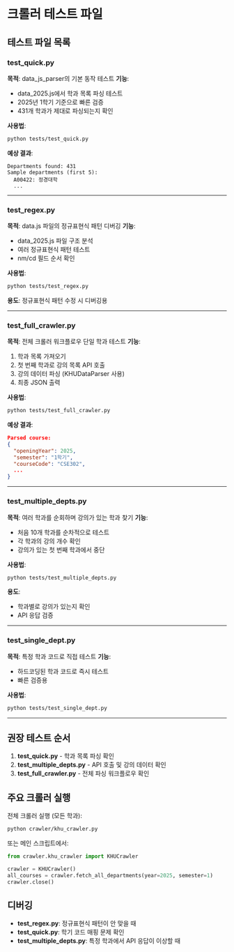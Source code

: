 # 크롤러 테스트 파일

## 테스트 파일 목록

### test_quick.py
**목적**: data_js_parser의 기본 동작 테스트
**기능**:
- data_2025.js에서 학과 목록 파싱 테스트
- 2025년 1학기 기준으로 빠른 검증
- 431개 학과가 제대로 파싱되는지 확인

**사용법**:
```bash
python tests/test_quick.py
```

**예상 결과**:
```
Departments found: 431
Sample departments (first 5):
  A00422: 정경대학
  ...
```

---

### test_regex.py
**목적**: data.js 파일의 정규표현식 패턴 디버깅
**기능**:
- data_2025.js 파일 구조 분석
- 여러 정규표현식 패턴 테스트
- nm/cd 필드 순서 확인

**사용법**:
```bash
python tests/test_regex.py
```

**용도**: 정규표현식 패턴 수정 시 디버깅용

---

### test_full_crawler.py
**목적**: 전체 크롤러 워크플로우 단일 학과 테스트
**기능**:
1. 학과 목록 가져오기
2. 첫 번째 학과로 강의 목록 API 호출
3. 강의 데이터 파싱 (KHUDataParser 사용)
4. 최종 JSON 출력

**사용법**:
```bash
python tests/test_full_crawler.py
```

**예상 결과**:
```json
Parsed course:
{
  "openingYear": 2025,
  "semester": "1학기",
  "courseCode": "CSE302",
  ...
}
```

---

### test_multiple_depts.py
**목적**: 여러 학과를 순회하며 강의가 있는 학과 찾기
**기능**:
- 처음 10개 학과를 순차적으로 테스트
- 각 학과의 강의 개수 확인
- 강의가 있는 첫 번째 학과에서 중단

**사용법**:
```bash
python tests/test_multiple_depts.py
```

**용도**:
- 학과별로 강의가 있는지 확인
- API 응답 검증

---

### test_single_dept.py
**목적**: 특정 학과 코드로 직접 테스트
**기능**:
- 하드코딩된 학과 코드로 즉시 테스트
- 빠른 검증용

**사용법**:
```bash
python tests/test_single_dept.py
```

---

## 권장 테스트 순서

1. **test_quick.py** - 학과 목록 파싱 확인
2. **test_multiple_depts.py** - API 호출 및 강의 데이터 확인
3. **test_full_crawler.py** - 전체 파싱 워크플로우 확인

## 주요 크롤러 실행

전체 크롤러 실행 (모든 학과):
```bash
python crawler/khu_crawler.py
```

또는 메인 스크립트에서:
```python
from crawler.khu_crawler import KHUCrawler

crawler = KHUCrawler()
all_courses = crawler.fetch_all_departments(year=2025, semester=1)
crawler.close()
```

## 디버깅

- **test_regex.py**: 정규표현식 패턴이 안 맞을 때
- **test_quick.py**: 학기 코드 매핑 문제 확인
- **test_multiple_depts.py**: 특정 학과에서 API 응답이 이상할 때
